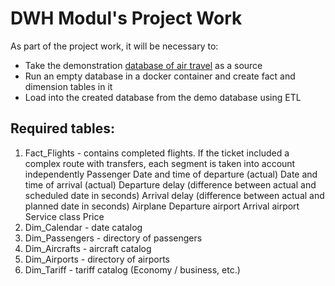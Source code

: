 # DWH Modul's Project Work

As part of the project work, it will be necessary to:

- Take the demonstration [database of air travel](https://postgrespro.com/community/demodb) as a source
- Run an empty database in a docker container and create fact and dimension tables in it
- Load into the created database from the demo database using ETL

## Required tables:

1. Fact_Flights - contains completed flights. 
If the ticket included a complex route with transfers, each segment is taken into account independently
         Passenger
         Date and time of departure (actual)
         Date and time of arrival (actual)
         Departure delay (difference between actual and scheduled date in seconds)
         Arrival delay (difference between actual and planned date in seconds)
         Airplane
         Departure airport
         Arrival airport
         Service class
         Price
2. Dim_Calendar - date catalog
3. Dim_Passengers - directory of passengers
4. Dim_Aircrafts - aircraft catalog
5. Dim_Airports - directory of airports
6. Dim_Tariff - tariff catalog (Economy / business, etc.)
